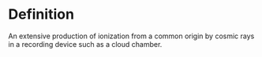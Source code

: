 # Definition

An extensive production of ionization from a common origin by cosmic
rays in a recording device such as a cloud chamber.
